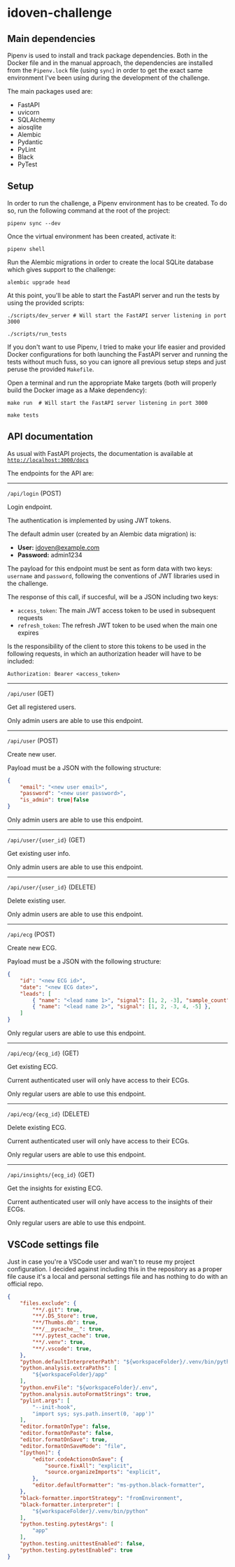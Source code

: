# idoven-challenge

## Main dependencies

Pipenv is used to install and track package dependencies. Both in the Docker file and in the manual approach, the dependencies are installed from the `Pipenv.lock` file (using `sync`) in order to get the exact same environment I've been using during the development of the challenge.

The main packages used are:

* FastAPI
* uvicorn
* SQLAlchemy
* aiosqlite
* Alembic
* Pydantic
* PyLint
* Black
* PyTest

## Setup

In order to run the challenge, a Pipenv environment has to be created. To do so, run the following command at the root of the project:

```shell
pipenv sync --dev
```

Once the virtual environment has been created, activate it:

```shell
pipenv shell
```

Run the Alembic migrations in order to create the local SQLite database which gives support to the challenge:

```shell
alembic upgrade head
```

At this point, you'll be able to start the FastAPI server and run the tests by using the provided scripts:

```shell
./scripts/dev_server # Will start the FastAPI server listening in port 3000
```

```shell
./scripts/run_tests
```

If you don't want to use Pipenv, I tried to make your life easier and provided Docker configurations for both launching the FastAPI server and running the tests without much fuss, so you can ignore all previous setup steps and just peruse the provided `Makefile`.

Open a terminal and run the appropriate Make targets (both will properly build the Docker image as a Make dependency):

```shell
make run  # Will start the FastAPI server listening in port 3000
```

```shell
make tests 
```

## API documentation

As usual with FastAPI projects, the documentation is available at [`http://localhost:3000/docs`](http://localhost:3000/docs)

The endpoints for the API are:

---

`/api/login` (POST)

Login endpoint.

The authentication is implemented by using JWT tokens.

The default admin user (created by an Alembic data migration) is:

* **User:** [idoven@example.com](idoven@example.com)
* **Password:** admin1234

The payload for this endpoint must be sent as form data with two keys: `username` and `password`, following the conventions of JWT libraries used in the challenge.

The response of this call, if succesful, will be a JSON including two keys:

* `access_token`: The main JWT access token to be used in subsequent requests
* `refresh_token`: The refresh JWT token to be used when the main one expires

Is the responsibility of the client to store this tokens to be used in the following requests, in which an authorization header will have to be included:

```Authorization: Bearer <access_token>```

---

`/api/user` (GET)

Get all registered users.

Only admin users are able to use this endpoint.

---

`/api/user` (POST)

Create new user.

Payload must be a JSON with the following structure:

```json
{
    "email": "<new user email>",
    "password": "<new user password>",
    "is_admin": true|false
}
```

Only admin users are able to use this endpoint.

---

`/api/user/{user_id}` (GET)

Get existing user info.

Only admin users are able to use this endpoint.

---

`/api/user/{user_id}` (DELETE)

Delete existing user.

Only admin users are able to use this endpoint.

---

`/api/ecg` (POST)

Create new ECG.

Payload must be a JSON with the following structure:

```json
{
    "id": "<new ECG id>",
    "date": "<new ECG date>",
    "leads": [
        { "name": "<lead name 1>", "signal": [1, 2, -3], "sample_count": 3 },
        { "name": "<lead name 2>", "signal": [1, 2, -3, 4, -5] },
    ]
}
```

Only regular users are able to use this endpoint.

---

`/api/ecg/{ecg_id}` (GET)

Get existing ECG.

Current authenticated user will only have access to their ECGs.

Only regular users are able to use this endpoint.

---

`/api/ecg/{ecg_id}` (DELETE)

Delete existing ECG.

Current authenticated user will only have access to their ECGs.

Only regular users are able to use this endpoint.

---

`/api/insights/{ecg_id}` (GET)

Get the insights for existing ECG.

Current authenticated user will only have access to the insights of their ECGs.

Only regular users are able to use this endpoint.

## VSCode settings file

Just in case you're a VSCode user and wan't to reuse my project configuration. I decided against including this in the repository as a proper file cause it's a local and personal settings file and has nothing to do with an official repo.

```json
{
    "files.exclude": {
        "**/.git": true,
        "**/.DS_Store": true,
        "**/Thumbs.db": true,
        "**/__pycache__": true,
        "**/.pytest_cache": true,
        "**/.venv": true,
        "**/.vscode": true,
    },
    "python.defaultInterpreterPath": "${workspaceFolder}/.venv/bin/python",
    "python.analysis.extraPaths": [
        "${workspaceFolder}/app"
    ],
    "python.envFile": "${workspaceFolder}/.env",
    "python.analysis.autoFormatStrings": true,
    "pylint.args": [
        "--init-hook",
        "import sys; sys.path.insert(0, 'app')"
    ],
    "editor.formatOnType": false,
    "editor.formatOnPaste": false,
    "editor.formatOnSave": true,
    "editor.formatOnSaveMode": "file",
    "[python]": {
        "editor.codeActionsOnSave": {
            "source.fixAll": "explicit",
            "source.organizeImports": "explicit",
        },
        "editor.defaultFormatter": "ms-python.black-formatter",
    },
    "black-formatter.importStrategy": "fromEnvironment",
    "black-formatter.interpreter": [
        "${workspaceFolder}/.venv/bin/python"
    ],
    "python.testing.pytestArgs": [
        "app"
    ],
    "python.testing.unittestEnabled": false,
    "python.testing.pytestEnabled": true
}
```
